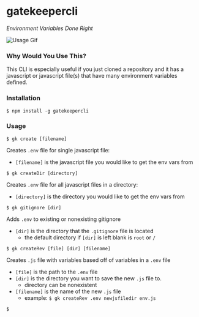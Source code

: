 # gatekeepercli

*Environment Variables Done Right*

![Usage Gif](readmeCont/gkgif.gif)

### Why Would You Use This?

This CLI is especially useful if you just cloned a repository and it has a javascript or javascript file(s) that have many environment variables defined.

### Installation

`$ npm install -g gatekeepercli`

### Usage

`$ gk create [filename]`

Creates `.env` file for single javascript file:
 - `[filename]` is the javascript file you would like to get the env vars from

`$ gk createDir [directory]`

Creates `.env` file for all javascript files in a directory:
 - `[directory]` is the directory you would like to get the env vars from

`$ gk gitignore [dir]`

Adds `.env` to existing or nonexisting gitignore
  - `[dir]` is the directory that the `.gitignore` file is located
    - the default directory if `[dir]` is left blank is `root` or `/`

`$ gk createRev [file] [dir] [filename]`

Creates `.js` file with variables based off of variables in a `.env` file
  - `[file]` is the path to the `.env` file
  - `[dir]` is the directory you want to save the new `.js` file to.
    - directory can be nonexistent
  - `[filename]` is the name of the new `.js` file
    - example: `$ gk createRev .env newjsfiledir env.js`

`$ `